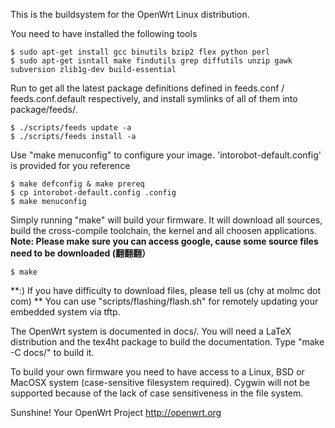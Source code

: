 This is the buildsystem for the OpenWrt Linux distribution.

You need to have installed the following tools
```
$ sudo apt-get install gcc binutils bzip2 flex python perl 
$ sudo apt-get isntall make findutils grep diffutils unzip gawk subversion zlib1g-dev build-essential
```
Run to get all the latest package definitions defined in feeds.conf / feeds.conf.default respectively, and install symlinks of all of them into
package/feeds/.
```
$ ./scripts/feeds update -a
$ ./scripts/feeds install -a 
```
Use "make menuconfig" to configure your image. 'intorobot-default.config' is provided for you reference
```
$ make defconfig & make prereq
$ cp intorobot-default.config .config
$ make menuconfig
```

Simply running "make" will build your firmware. It will download all sources, build the cross-compile toolchain, 
the kernel and all choosen applications. **Note: Please make sure you can access google, cause some source files need to be downloaded (翻翻翻）**
```
$ make
```

**:) If you have difficulty to download files, please tell us  (chy at molmc dot com) **
You can use "scripts/flashing/flash.sh" for remotely updating your embedded
system via tftp.

The OpenWrt system is documented in docs/. You will need a LaTeX distribution
and the tex4ht package to build the documentation. Type "make -C docs/" to build it.

To build your own firmware you need to have access to a Linux, BSD or MacOSX system
(case-sensitive filesystem required). Cygwin will not be supported because of
the lack of case sensitiveness in the file system.


Sunshine!
	Your OpenWrt Project
	http://openwrt.org


